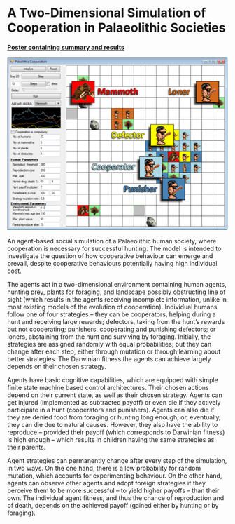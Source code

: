 A Two-Dimensional Simulation of Cooperation in Palaeolithic Societies
===============

**[Poster containing summary and results](cooperation_poster_Madl_T.pdf)**

![Screenshot](screenshot.png)

An agent-based social simulation of a Palaeolithic human society, where cooperation is necessary for successful hunting. The model is intended to investigate the question of how cooperative behaviour can emerge and prevail, despite cooperative behaviours potentially having high individual cost.

The agents act in a two-dimensional environment containing human agents, hunting prey, plants for foraging, and landscape possibly obstructing line of sight (which results in the agents receiving incomplete information, unlike in most existing models of the evolution of cooperation). Individual humans follow one of four strategies – they can be cooperators, helping during a hunt and receiving large rewards; defectors, taking from the hunt’s rewards but not cooperating; punishers, cooperating and punishing defectors; or loners, abstaining from the hunt and surviving by foraging. Initially, the strategies are assigned randomly with equal probabilities, but they can change after each step, either through mutation or through learning about better strategies. The Darwinian fitness the agents can achieve largely depends on their chosen strategy. 

Agents have basic cognitive capabilities, which are equipped with simple finite state machine based control architectures. Their chosen actions depend on their current state, as well as their chosen strategy. Agents can get injured (implemented as subtracted payoff) or even die if they actively participate in a hunt (cooperators and punishers). Agents can also die if they are denied food from foraging or hunting long enough; or, eventually, they can die due to natural causes. However, they also have the ability to reproduce – provided their payoff (which corresponds to Darwinian fitness) is high enough – which results in children having the same strategies as their parents.

Agent strategies can permanently change after every step of the simulation, in two ways. On the one hand, there is a low probability for random mutation, which accounts for experimenting behaviour. On the other hand, agents can observe other agents and adopt foreign strategies if they perceive them to be more successful – to yield higher payoffs – than their own. The individual agent fitness, and thus the chance of reproduction and of death, depends on the achieved payoff (gained either by hunting or by foraging). 
